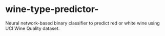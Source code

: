 # wine-type-predictor-
Neural network-based binary classifier to predict red or white wine using UCI Wine Quality dataset.
